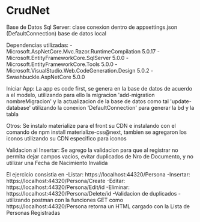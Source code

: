 # CrudNet
Base de Datos Sql Server: clase conexion dentro de appsettings.json  (DefaultConnection) base de datos local

Dependencias utilizadas:
-Microsoft.AspNetCore.Mvc.Razor.RuntimeCompilation 5.0.17
-Microsoft.EntityFrameworkCore.SqlServer 5.0.0
-Microsoft.EntityFrameworkCore.Tools 5.0.0
-Microsoft.VisualStudio.Web.CodeGeneration.Design 5.0.2
-Swashbuckle.AspNetCore 5.0.0

Iniciar App:
La app es code first, se genera en la base de datos de acuerdo a el modelo, utilizando para ello la migracion 'add-migration nombreMigracion' 
y la actualizacion de la base de datos como tal 'update-database' utilizando la conexion 'DefaultConnection' para generar la bd y la tabla

Otros:
Se instalo materialize para el front su CDN e instalando con el comando de npm install materialize-css@next,
tambien se agregaron los iconos utilizando su CDN especifico para iconos 

Validacion al Insertar:
Se agrego la validacion para que al registrar no permita dejar campos vacios, evitar duplicados de Nro de Documento, y no utilizar una Fecha de Nacimiento Invalida

El ejercicio consistia en 
-Listar: https://localhost:44320/Persona
-Insertar: https://localhost:44320/Persona/Create
-Editar: https://localhost:44320/Persona/Edit/id
-Eliminar: https://localhost:44320/Persona/Delete/id
-Validacion de duplicados
-utilizando postman con la funciones GET como https://localhost:44320/Persona retorna un HTML cargado con la Lista de Personas Registradas



